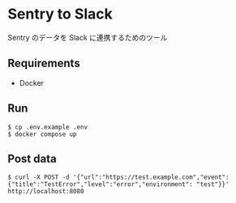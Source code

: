 # Sentry to Slack

Sentry のデータを Slack に連携するためのツール

## Requirements

- Docker

## Run

```console
$ cp .env.example .env
$ docker compose up
```

## Post data

```console
$ curl -X POST -d '{"url":"https://test.example.com","event":{"title":"TestError","level":"error","environment": "test"}}' http://localhost:8080
```
